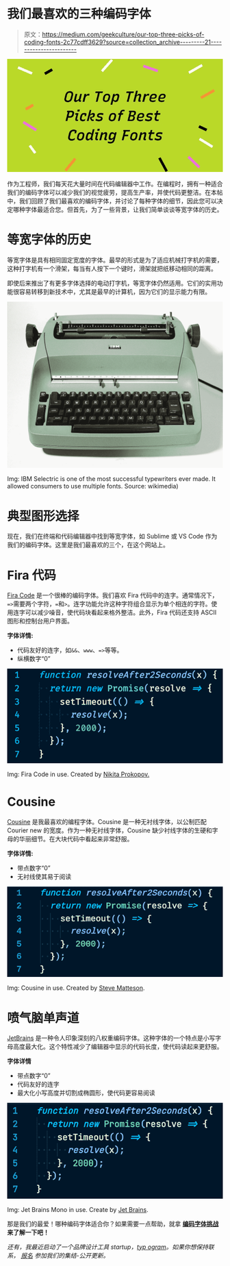 # 我们最喜欢的三种编码字体

> 原文：<https://medium.com/geekculture/our-top-three-picks-of-coding-fonts-2c77cdff3629?source=collection_archive---------21----------------------->

![](img/f67593d626a06934d1002fa8e8ff99ee.png)

作为工程师，我们每天花大量时间在代码编辑器中工作。在编程时，拥有一种适合我们的编码字体可以减少我们的视觉疲劳，提高生产率，并使代码更整洁。在本帖中，我们回顾了我们最喜欢的编码字体，并讨论了每种字体的细节，因此您可以决定哪种字体最适合您。但首先，为了一些背景，让我们简单谈谈等宽字体的历史。

# 等宽字体的历史

等宽字体是具有相同固定宽度的字体。最早的形式是为了适应机械打字机的需要，这种打字机有一个滑架，每当有人按下一个键时，滑架就把纸移动相同的距离。

即使后来推出了有更多字体选择的电动打字机，等宽字体仍然适用。它们的实用功能很容易转移到新技术中，尤其是最早的计算机，因为它们的显示能力有限。

![](img/d3e8e37b0189cf90b21e7c8e78890f41.png)

Img: IBM Selectric is one of the most successful typewriters ever made. It allowed consumers to use multiple fonts. Source: wikimedia)

# 典型图形选择

现在，我们在终端和代码编辑器中找到等宽字体，如 Sublime 或 VS Code 作为我们的编码字体。这里是我们最喜欢的三个，在这个网站上。

# Fira 代码

[Fira Code](https://fonts.google.com/specimen/Fira+Code) 是一个很棒的编码字体。我们喜欢 Fira 代码中的连字。通常情况下，`=>`需要两个字符，`=`和`>`。连字功能允许这种字符组合显示为单个相连的字符。使用连字可以减少噪音，使代码块看起来格外整洁。此外，Fira 代码还支持 ASCII 图形和控制台用户界面。

**字体详情:**

*   代码友好的连字，如`&&`、`www`、`=>`等等。
*   纵横数字“0”

![](img/7060c2e72eafb9ce517038cb32d3a612.png)

Img: Fira Code in use. Created by [Nikita Prokopov.](https://tonsky.me/)

# Cousine

[Cousine](https://fonts.google.com/specimen/Cousine) 是我最喜欢的编程字体。Cousine 是一种无衬线字体，以公制匹配 Courier new 的宽度。作为一种无衬线字体，Cousine 缺少衬线字体的生硬和字母的华丽细节。在大块代码中看起来非常舒服。

**字体详情:**

*   带点数字“0”
*   无衬线使其易于阅读

![](img/bf2337c6b3d1688476aff1558f17be54.png)

Img: Cousine in use. Created by [Steve Matteson](https://mattesontypographics.com/).

# 喷气脑单声道

[JetBrains](https://www.jetbrains.com/lp/mono/) 是一种令人印象深刻的八权重编码字体。这种字体的一个特点是小写字母高度最大化。这个特性减少了编辑器中显示的代码长度，使代码读起来更舒服。

**字体详情**

*   带点数字“0”
*   代码友好的连字
*   最大化小写高度并切割成椭圆形，使代码更容易阅读

![](img/967849916df40b22bdb9768011a5130a.png)

Img: Jet Brains Mono in use. Create by [Jet Brains](https://www.jetbrains.com/).

那是我们的最爱！哪种编码字体适合你？如果需要一点帮助，就拿 [**编码字体挑战**](https://www.codingfont.com/) **来了解一下吧！**

*还有，我最近启动了一个品牌设计工具 startup，*[*typ ogram*](https://www.typogram.co/)*。如果你想保持联系，* [*报名*](https://build.typogram.co/) *参加我们的集结-公开更新。*
